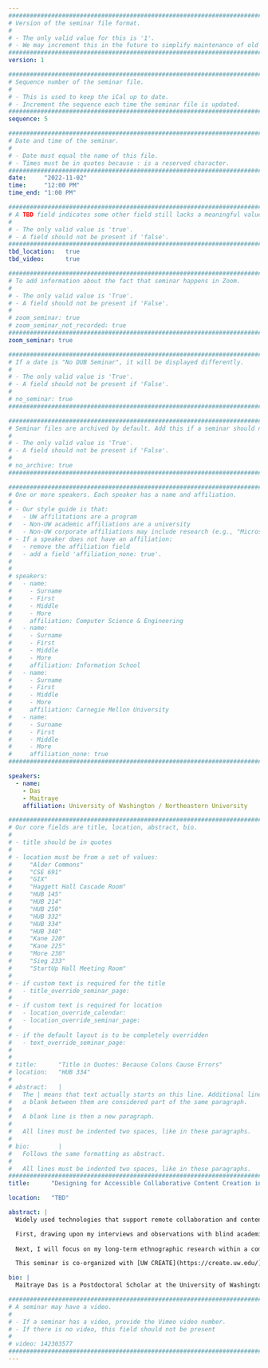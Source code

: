 ```yaml
---
################################################################################
# Version of the seminar file format.
#
# - The only valid value for this is '1'.
# - We may increment this in the future to simplify maintenance of old seminars.
################################################################################
version: 1

################################################################################
# Sequence number of the seminar file.
#
# - This is used to keep the iCal up to date.
# - Increment the sequence each time the seminar file is updated.
################################################################################
sequence: 5

################################################################################
# Date and time of the seminar.
#
# - Date must equal the name of this file.
# - Times must be in quotes because : is a reserved character.
################################################################################
date:     "2022-11-02"
time:     "12:00 PM"
time_end: "1:00 PM"

################################################################################
# A TBD field indicates some other field still lacks a meaningful value.
#
# - The only valid value is 'true'.
# - A field should not be present if 'false'.
################################################################################
tbd_location:   true
tbd_video:      true

################################################################################
# To add information about the fact that seminar happens in Zoom.
#
# - The only valid value is 'True'.
# - A field should not be present if 'False'.
#
# zoom_seminar: true
# zoom_seminar_not_recorded: true
################################################################################
zoom_seminar: true 

################################################################################
# If a date is "No DUB Seminar", it will be displayed differently.
#
# - The only valid value is 'True'.
# - A field should not be present if 'False'.
#
# no_seminar: true
################################################################################

################################################################################
# Seminar files are archived by default. Add this if a seminar should not be.
#
# - The only valid value is 'True'.
# - A field should not be present if 'False'.
#
# no_archive: true
################################################################################

################################################################################
# One or more speakers. Each speaker has a name and affiliation.
#
# - Our style guide is that:
#   - UW affilitations are a program
#   - Non-UW academic affiliations are a university
#   - Non-UW corporate affiliations may include research (e.g., "Microsoft Research")
# - If a speaker does not have an affiliation:
#   - remove the affiliation field
#   - add a field 'affiliation_none: true'.
#
#
# speakers:
#   - name: 
#     - Surname
#     - First
#     - Middle
#     - More
#     affiliation: Computer Science & Engineering 
#   - name: 
#     - Surname
#     - First
#     - Middle
#     - More
#     affiliation: Information School 
#   - name: 
#     - Surname
#     - First
#     - Middle
#     - More
#     affiliation: Carnegie Mellon University 
#   - name:
#     - Surname
#     - First
#     - Middle
#     - More
#     affiliation_none: true
################################################################################

speakers:
  - name: 
    - Das
    - Maitraye
    affiliation: University of Washington / Northeastern University 

################################################################################
# Our core fields are title, location, abstract, bio.
#
# - title should be in quotes
#
# - location must be from a set of values:
#     "Alder Commons"
#     "CSE 691"
#     "GIX"
#     "Haggett Hall Cascade Room"
#     "HUB 145"
#     "HUB 214"
#     "HUB 250"
#     "HUB 332"
#     "HUB 334"
#     "HUB 340"
#     "Kane 220"
#     "Kane 225"
#     "More 230"
#     "Sieg 233"
#     "StartUp Hall Meeting Room"
#
# - if custom text is required for the title
#   - title_override_seminar_page:
#
# - if custom text is required for location
#   - location_override_calendar:
#   - location_override_seminar_page:
#
# - if the default layout is to be completely overridden
#   - text_override_seminar_page:
#
#
# title:      "Title in Quotes: Because Colons Cause Errors"
# location:   "HUB 334"
#
# abstract:   |
#   The | means that text actually starts on this line. Additional lines without
#   a blank between them are considered part of the same paragraph.
#
#   A blank line is then a new paragraph.
#
#   All lines must be indented two spaces, like in these paragraphs.
#
# bio:        |
#   Follows the same formatting as abstract.
#
#   All lines must be indented two spaces, like in these paragraphs.
################################################################################
title:      "Designing for Accessible Collaborative Content Creation in Ability-Diverse Teams"

location:   "TBD"

abstract: |
  Widely used technologies that support remote collaboration and content production (e.g., Microsoft Office, Google Docs, Zoom) contribute to ongoing issues of inequity for disabled people. These tools do not always allow for the same level of usability and efficiency for disabled people as their non-disabled peers experience. As workplaces and educational institutes are continuing to adopt more technology-driven, hybrid models, existing equity gaps are likely to increase without a holistic understanding of accessibility in content production and new tools to support accessible collaboration. My research addresses this challenge by understanding, designing, and building accessible collaborative content production systems for ability-diverse teams, i.e., teams involving people with and without disabilities. In this talk, I will overview two main directions I am pursuing to enhance collaboration among blind and sighted people: collaborative writing and collaborative making.

  First, drawing upon my interviews and observations with blind academics and professionals, I will explain the technological, social, and organizational factors that shape accessible collaboration. Then I will demonstrate a variety of auditory techniques and systems I developed to represent complex collaboration information in a shared document (e.g., comments, tracked changes, and real-time edits) and how these new techniques support blind writers in maintaining collaboration awareness and coordinating joint activities in asynchronous and synchronous settings.
 
  Next, I will focus on my long-term ethnographic research within a community weaving studio where blind fiber artists work together with sighted instructors to produce hand-woven fabrics. I will share two examples of how I integrated technological augmentations in this traditional form of making to support creative work of blind weavers. These include designing an audio-enhanced physical loom and an accessible tool for generating fabric patterns. I will conclude by discussing my future research plans on enhancing accessibility in collaboration, creativity, and learning.

  This seminar is co-organized with [UW CREATE](https://create.uw.edu/).

bio: |
  Maitraye Das is a Postdoctoral Scholar at the University of Washington Center for Research and Education on Accessible Technology and Experiences (CREATE). She completed her PhD and MS in Technology and Social Behavior (dual degree in Computer Science and Communication) from Northwestern University. Her research in Human-Computer Interaction (HCI) focuses on making collaborative content production in ability-diverse teams more accessible and equitable. Her work has been recognized with several Best Paper Awards, Honorable Mentions, and a Diversity and Inclusion Award at top conferences including ACM CHI, CSCW, and ASSETS as well as the Daniel H. and Carolyn E. Ecroyd Fellowship, a CS PhD Student Research Award, and two research grants from Northwestern. She was selected as a Rising Star in EECS by MIT in 2021. Maitraye is an incoming Assistant Professor in the Khoury College of Computer Sciences and the College of Arts, Media and Design at Northeastern University where she will start her work in Fall 2023.

################################################################################
# A seminar may have a video.
#
# - If a seminar has a video, provide the Vimeo video number.
# - If there is no video, this field should not be present
#
# video: 142303577
################################################################################
---
```

